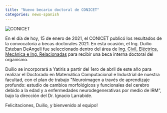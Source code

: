 ```yaml
---
title: "Nuevo becario doctoral de CONICET"
categories: news-spanish
---
```


<div class="image-post-container">
    <img src="https://upload.wikimedia.org/wikipedia/commons/3/3d/Conicet_Logo_con_letras.png" title="CONICET" />
</div>

En el día de hoy, 15 de enero de 2021, el CONICET publicó los resultados de la convocatoria a becas doctorales 2021. En esta ocasión, el Ing. Duilio Esteban DeAngeli fue seleccionado dentro del área de [Ing. Civil, Eléctrica, Mecánica e Ing. Relacionadas](https://convocatorias.conicet.gov.ar/wp-content/uploads/sites/3/DOC-GRAL-20-KA2.pdf) para recibir una beca interna doctoral del organismo.

Duilio se incorporará a Yatiris a partir del 1ero de abril de este año para realizar el Doctorado en Matemática Computacional e Industrial de nuestra facultad, con el plan de trabajo "Neuroimagen a través de aprendizaje profundo: estudio de cambios morfológicos y funcionales del cerebro debido a la edad y a enfermedades neurodegenerativas por medio de IRM", bajo la dirección del Dr. Ignacio Larrabide.

Felicitaciones, Duilio, y bienvenido al equipo!